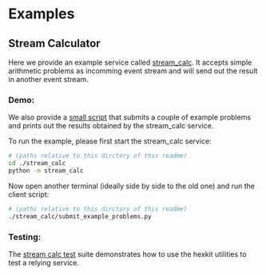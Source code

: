 <!--
 Copyright 2021 - 2023 Universität Tübingen, DKFZ, EMBL, and Universität zu Köln
 for the German Human Genome-Phenome Archive (GHGA)

 Licensed under the Apache License, Version 2.0 (the "License");
 you may not use this file except in compliance with the License.
 You may obtain a copy of the License at

     http://www.apache.org/licenses/LICENSE-2.0

 Unless required by applicable law or agreed to in writing, software
 distributed under the License is distributed on an "AS IS" BASIS,
 WITHOUT WARRANTIES OR CONDITIONS OF ANY KIND, either express or implied.
 See the License for the specific language governing permissions and
 limitations under the License.

-->

# Examples

## Stream Calculator
Here we provide an example service called [stream_calc](./stream_calc/stream_calc/).
It accepts simple arithmetic problems as incomming event stream and will send out the
result in another event stream.

### Demo:
We also provide a [small script](./stream_calc/submit_example_problems.py) that submits a couple of
example problems and prints out the results obtained by the stream_calc service.

To run the example, please first start the stream_calc service:
```bash
# (paths relative to this dirctory of this readme)
cd ./stream_calc
python -m stream_calc
```

Now open another terminal (ideally side by side to the old one) and run the client script:
```bash
# (paths relative to this dirctory of this readme)
./stream_calc/submit_example_problems.py
```

### Testing:
The [stream calc test](./stream_calc/sc_tests/) suite demonstrates how to use the
hexkit utilities to test a relying service.
